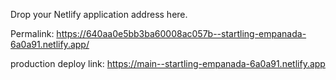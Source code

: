 Drop your Netlify application address here.


Permalink:
https://640aa0e5bb3ba60008ac057b--startling-empanada-6a0a91.netlify.app/


production deploy link:
https://main--startling-empanada-6a0a91.netlify.app


